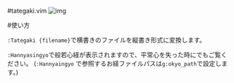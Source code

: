 #tategaki.vim
![img](http://mtwtkman.com/static/g/nDk6c4Jnjz8I/image.gif)

#使い方

`:Tategaki {filename}`で横書きのファイルを縦書き形式に変換します。

`:Hannyasingyo`で般若心経が表示されますので、平常心を失った時にでもご覧ください。
(`:Hannyaingyo` で参照するお経ファイルパスは`g:okyo_path`で設定します。)
